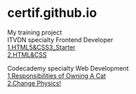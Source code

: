 # certif.github.io
My training project</br>
ITVDN specialty Frontend Developer</br>
<a href="https://certif.github.io/1.HTML5&CSS3_Starter/">1.HTML5&CSS3_Starter</a></br>
<a href="https://certif.github.io/2.HTML%26CSS/">2.HTML&CSS</a></br>

Codecademy specialty Web Development</br>
<a href="https://certif.github.io/Responsibilities of Owning A Cat/">1.Responsibilities of Owning A Cat</a></br>
<a href="https://certif.github.io/Change Physics!/">2.Change Physics!</a></br>
